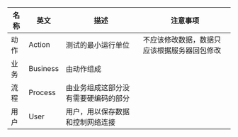 |名称|英文|描述|注意事项|
|-|-|-|-|
|动作|Action|测试的最小运行单位|不应该修改数据，数据只应该根据服务器回包修改|
|业务|Business|由动作组成||
|流程|Process|由业务组成这部分没有需要硬编码的部分||
|用户|User|用户，用以保存数据和控制网络连接||
